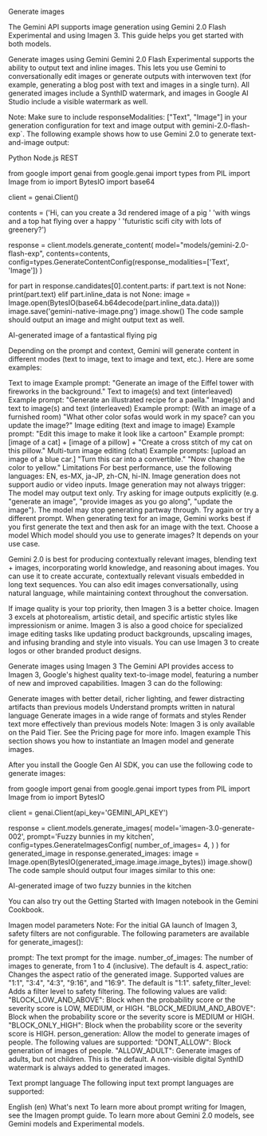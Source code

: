 Generate images

The Gemini API supports image generation using Gemini 2.0 Flash Experimental and using Imagen 3. This guide helps you get started with both models.

Generate images using Gemini
Gemini 2.0 Flash Experimental supports the ability to output text and inline images. This lets you use Gemini to conversationally edit images or generate outputs with interwoven text (for example, generating a blog post with text and images in a single turn). All generated images include a SynthID watermark, and images in Google AI Studio include a visible watermark as well.

Note: Make sure to include responseModalities: ["Text", "Image"] in your generation configuration for text and image output with gemini-2.0-flash-exp`.
The following example shows how to use Gemini 2.0 to generate text-and-image output:

Python
Node.js
REST

from google import genai
from google.genai import types
from PIL import Image
from io import BytesIO
import base64

client = genai.Client()

contents = ('Hi, can you create a 3d rendered image of a pig '
            'with wings and a top hat flying over a happy '
            'futuristic scifi city with lots of greenery?')

response = client.models.generate_content(
    model="models/gemini-2.0-flash-exp",
    contents=contents,
    config=types.GenerateContentConfig(response_modalities=['Text', 'Image'])
)

for part in response.candidates[0].content.parts:
  if part.text is not None:
    print(part.text)
  elif part.inline_data is not None:
    image = Image.open(BytesIO(base64.b64decode(part.inline_data.data)))
    image.save('gemini-native-image.png')
    image.show()
The code sample should output an image and might output text as well.

AI-generated image of a fantastical flying pig

Depending on the prompt and context, Gemini will generate content in different modes (text to image, text to image and text, etc.). Here are some examples:

Text to image
Example prompt: "Generate an image of the Eiffel tower with fireworks in the background."
Text to image(s) and text (interleaved)
Example prompt: "Generate an illustrated recipe for a paella."
Image(s) and text to image(s) and text (interleaved)
Example prompt: (With an image of a furnished room) "What other color sofas would work in my space? can you update the image?"
Image editing (text and image to image)
Example prompt: "Edit this image to make it look like a cartoon"
Example prompt: [image of a cat] + [image of a pillow] + "Create a cross stitch of my cat on this pillow."
Multi-turn image editing (chat)
Example prompts: [upload an image of a blue car.] "Turn this car into a convertible." "Now change the color to yellow."
Limitations
For best performance, use the following languages: EN, es-MX, ja-JP, zh-CN, hi-IN.
Image generation does not support audio or video inputs.
Image generation may not always trigger:
The model may output text only. Try asking for image outputs explicitly (e.g. "generate an image", "provide images as you go along", "update the image").
The model may stop generating partway through. Try again or try a different prompt.
When generating text for an image, Gemini works best if you first generate the text and then ask for an image with the text.
Choose a model
Which model should you use to generate images? It depends on your use case.

Gemini 2.0 is best for producing contextually relevant images, blending text + images, incorporating world knowledge, and reasoning about images. You can use it to create accurate, contextually relevant visuals embedded in long text sequences. You can also edit images conversationally, using natural language, while maintaining context throughout the conversation.

If image quality is your top priority, then Imagen 3 is a better choice. Imagen 3 excels at photorealism, artistic detail, and specific artistic styles like impressionism or anime. Imagen 3 is also a good choice for specialized image editing tasks like updating product backgrounds, upscaling images, and infusing branding and style into visuals. You can use Imagen 3 to create logos or other branded product designs.

Generate images using Imagen 3
The Gemini API provides access to Imagen 3, Google's highest quality text-to-image model, featuring a number of new and improved capabilities. Imagen 3 can do the following:

Generate images with better detail, richer lighting, and fewer distracting artifacts than previous models
Understand prompts written in natural language
Generate images in a wide range of formats and styles
Render text more effectively than previous models
Note: Imagen 3 is only available on the Paid Tier. See the Pricing page for more info.
Imagen example
This section shows you how to instantiate an Imagen model and generate images.

After you install the Google Gen AI SDK, you can use the following code to generate images:


from google import genai
from google.genai import types
from PIL import Image
from io import BytesIO

client = genai.Client(api_key='GEMINI_API_KEY')

response = client.models.generate_images(
    model='imagen-3.0-generate-002',
    prompt='Fuzzy bunnies in my kitchen',
    config=types.GenerateImagesConfig(
        number_of_images= 4,
    )
)
for generated_image in response.generated_images:
  image = Image.open(BytesIO(generated_image.image.image_bytes))
  image.show()
The code sample should output four images similar to this one:

AI-generated image of two fuzzy bunnies in the kitchen

You can also try out the Getting Started with Imagen notebook in the Gemini Cookbook.

Imagen model parameters
Note: For the initial GA launch of Imagen 3, safety filters are not configurable.
The following parameters are available for generate_images():

prompt: The text prompt for the image.
number_of_images: The number of images to generate, from 1 to 4 (inclusive). The default is 4.
aspect_ratio: Changes the aspect ratio of the generated image. Supported values are "1:1", "3:4", "4:3", "9:16", and "16:9". The default is "1:1".
safety_filter_level: Adds a filter level to safety filtering. The following values are valid:
"BLOCK_LOW_AND_ABOVE": Block when the probability score or the severity score is LOW, MEDIUM, or HIGH.
"BLOCK_MEDIUM_AND_ABOVE": Block when the probability score or the severity score is MEDIUM or HIGH.
"BLOCK_ONLY_HIGH": Block when the probability score or the severity score is HIGH.
person_generation: Allow the model to generate images of people. The following values are supported:
"DONT_ALLOW": Block generation of images of people.
"ALLOW_ADULT": Generate images of adults, but not children. This is the default.
A non-visible digital SynthID watermark is always added to generated images.

Text prompt language
The following input text prompt languages are supported:

English (en)
What's next
To learn more about prompt writing for Imagen, see the Imagen prompt guide.
To learn more about Gemini 2.0 models, see Gemini models and Experimental models.